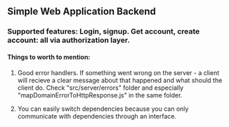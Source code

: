 ## Simple Web Application Backend
### Supported features: Login, signup. Get account, create account: all via authorization layer.

#### Things to worth to mention:

1. Good error handlers. If something went wrong on the server - a client will recieve a clear message about that happened and what should the client do. Check "src/server/errors" folder and especially "mapDomainErrorToHttpResponse.js" in the same folder.

2. You can easily switch dependencies because you can only communicate with dependencies through an interface.
